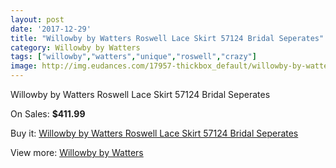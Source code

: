 ```yaml
---
layout: post
date: '2017-12-29'
title: "Willowby by Watters Roswell Lace Skirt 57124 Bridal Seperates"
category: Willowby by Watters
tags: ["willowby","watters","unique","roswell","crazy"]
image: http://img.eudances.com/17957-thickbox_default/willowby-by-watters-roswell-lace-skirt-57124-bridal-seperates.jpg
---
```

Willowby by Watters Roswell Lace Skirt 57124 Bridal Seperates

On Sales: **$411.99**
<a href="https://www.eudances.com/en/willowby-by-watters/5214-willowby-by-watters-roswell-lace-skirt-57124-bridal-seperates.html"><amp-img layout="responsive" width="600" height="600" src="//img.eudances.com/17957-thickbox_default/willowby-by-watters-roswell-lace-skirt-57124-bridal-seperates.jpg" alt="Willowby by Watters Roswell Lace Skirt 57124 Bridal Seperates 0" /></a>
<a href="https://www.eudances.com/en/willowby-by-watters/5214-willowby-by-watters-roswell-lace-skirt-57124-bridal-seperates.html"><amp-img layout="responsive" width="600" height="600" src="//img.eudances.com/17963-thickbox_default/willowby-by-watters-roswell-lace-skirt-57124-bridal-seperates.jpg" alt="Willowby by Watters Roswell Lace Skirt 57124 Bridal Seperates 1" /></a>
<a href="https://www.eudances.com/en/willowby-by-watters/5214-willowby-by-watters-roswell-lace-skirt-57124-bridal-seperates.html"><amp-img layout="responsive" width="600" height="600" src="//img.eudances.com/17962-thickbox_default/willowby-by-watters-roswell-lace-skirt-57124-bridal-seperates.jpg" alt="Willowby by Watters Roswell Lace Skirt 57124 Bridal Seperates 2" /></a>
<a href="https://www.eudances.com/en/willowby-by-watters/5214-willowby-by-watters-roswell-lace-skirt-57124-bridal-seperates.html"><amp-img layout="responsive" width="600" height="600" src="//img.eudances.com/17961-thickbox_default/willowby-by-watters-roswell-lace-skirt-57124-bridal-seperates.jpg" alt="Willowby by Watters Roswell Lace Skirt 57124 Bridal Seperates 3" /></a>
<a href="https://www.eudances.com/en/willowby-by-watters/5214-willowby-by-watters-roswell-lace-skirt-57124-bridal-seperates.html"><amp-img layout="responsive" width="600" height="600" src="//img.eudances.com/17960-thickbox_default/willowby-by-watters-roswell-lace-skirt-57124-bridal-seperates.jpg" alt="Willowby by Watters Roswell Lace Skirt 57124 Bridal Seperates 4" /></a>
<a href="https://www.eudances.com/en/willowby-by-watters/5214-willowby-by-watters-roswell-lace-skirt-57124-bridal-seperates.html"><amp-img layout="responsive" width="600" height="600" src="//img.eudances.com/17959-thickbox_default/willowby-by-watters-roswell-lace-skirt-57124-bridal-seperates.jpg" alt="Willowby by Watters Roswell Lace Skirt 57124 Bridal Seperates 5" /></a>
<a href="https://www.eudances.com/en/willowby-by-watters/5214-willowby-by-watters-roswell-lace-skirt-57124-bridal-seperates.html"><amp-img layout="responsive" width="600" height="600" src="//img.eudances.com/17958-thickbox_default/willowby-by-watters-roswell-lace-skirt-57124-bridal-seperates.jpg" alt="Willowby by Watters Roswell Lace Skirt 57124 Bridal Seperates 6" /></a>

Buy it: [Willowby by Watters Roswell Lace Skirt 57124 Bridal Seperates](https://www.eudances.com/en/willowby-by-watters/5214-willowby-by-watters-roswell-lace-skirt-57124-bridal-seperates.html "Willowby by Watters Roswell Lace Skirt 57124 Bridal Seperates")

View more: [Willowby by Watters](https://www.eudances.com/en/48-willowby-by-watters "Willowby by Watters")
